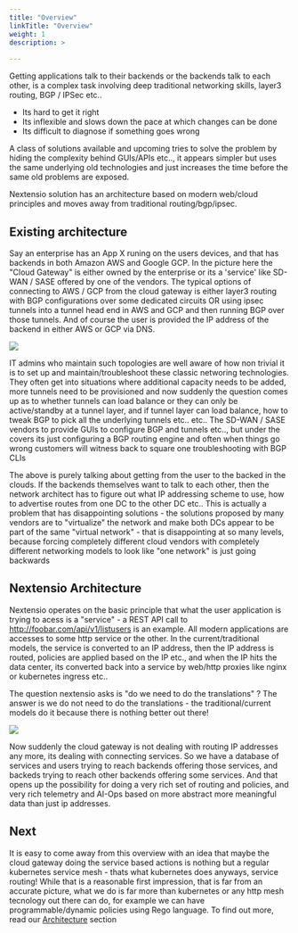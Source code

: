 ```yaml
---
title: "Overview"
linkTitle: "Overview"
weight: 1
description: >
  
---
```


Getting applications talk to their backends or the backends talk to each other, is a complex 
task involving deep traditional networking skills, layer3 routing, BGP / IPSec etc..

* Its hard to get it right
* Its inflexible and slows down the pace at which changes can be done
* Its difficult to diagnose if something goes wrong

A class of solutions available and upcoming tries to solve the problem by hiding the 
complexity behind GUIs/APIs etc.., it appears simpler but uses the same underlying old 
technologies and just increases the time before the same old problems are exposed. 

Nextensio solution has an architecture based on modern web/cloud principles and moves away
from traditional routing/bgp/ipsec.

## Existing architecture

Say an enterprise has an App X runing on the users devices, and that has backends in both
Amazon AWS and Google GCP. In the picture here the "Cloud Gateway" is either owned by the
enterprise or its a 'service' like SD-WAN / SASE offered by one of the vendors. The
typical options of connecting to AWS / GCP from the cloud gateway is either layer3 routing
with BGP configurations over some dedicated circuits OR using ipsec tunnels into a tunnel 
head end in AWS and GCP and then running BGP over those tunnels. And of course the user is 
provided the IP address of the backend in either AWS or GCP via DNS.

![](/overview/traditional.jpg)

IT admins who maintain such topologies are well aware of how non trivial it is to set up
and maintain/troubleshoot these classic networing technologies. They often get into 
situations where additional capacity needs to be added, more tunnels need to be provisioned
and now suddenly the question comes up as to whether tunnels can load balance or they can
only be active/standby at a tunnel layer, and if tunnel layer can load balance, how to tweak
BGP to pick all the underlying tunnels etc.. etc.. The SD-WAN / SASE vendors to provide 
GUIs to configure BGP and tunnels etc.., but under the covers its just configuring a BGP
routing engine and often when things go wrong customers will witness back to square one 
troubleshooting with BGP CLIs

The above is purely talking about getting from the user to the backed in the clouds. If the
backends themselves want to talk to each other, then the network architect has to figure out
what IP addressing scheme to use, how to advertise routes from one DC to the other DC etc..
This is actually a problem that has disappointing solutions - the solutions proposed by
many vendors are to "virtualize" the network and make both DCs appear to be part of the same
"virtual network" - that is disappointing at so many levels, because forcing completely 
different cloud vendors with completely different networking models to look like "one network"
is just going backwards 

## Nextensio Architecture

Nextensio operates on the basic principle that what the user application is trying to acess
is a "service" - a REST API call to http://foobar.com/api/v1/listusers is an example. All
modern applications are accesses to some http service or the other. In the current/traditional 
models, the service is converted to an IP address, then the IP address is routed, policies 
are applied based on the IP etc., and when the IP hits the data center, its converted back 
into a service by web/http proxies like nginx or kubernetes ingress etc.. 

The question nextensio asks is "do we need to do the translations" ? The answer is we do not
need to do the translations - the traditional/current models do it because there is nothing 
better out there! 

![](/overview/nextensio.jpg)

Now suddenly the cloud gateway is not dealing with routing IP addresses any more, its dealing
with connecting services. So we have a database of services and users trying to reach backends
offering those services, and backeds trying to reach other backends offering some services.
And that opens up the possibility for doing a very rich set of routing and policies, and 
very rich telemetry and AI-Ops based on more abstract more meaningful data than just ip addresses.


## Next 

It is easy to come away from this overview with an idea that maybe the cloud gateway doing
the service based actions is nothing but a regular kubernetes service mesh - thats what kubernetes
does anyways, service routing! While that is a reasonable first impression, that is far from
an accurate picture, what we do is far more than kubernetes or any http mesh tecnology out
there can do, for example we can have programmable/dynamic policies using Rego language. 
To find out more, read our [Architecture](/architecture/) section



